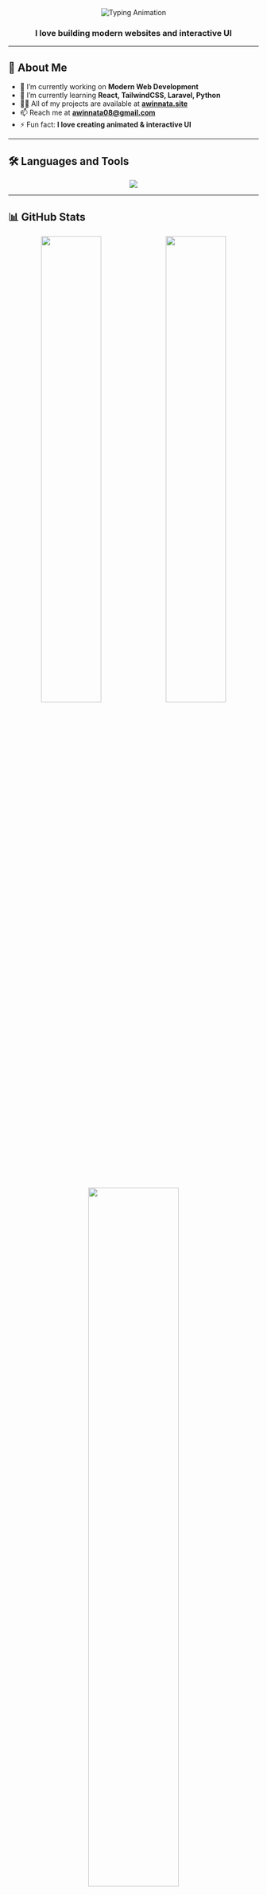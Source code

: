 <div align="center">

  <!-- Typing Animation -->
  <img src="https://readme-typing-svg.demolab.com?font=Poppins&size=28&pause=1000&color=9F51F7&center=true&vCenter=true&width=600&lines=Hi%2C+I'm+Awin+Nata;Freelance+Web+Developer;React+%26+Tailwind+Enthusiast;Love+Building+Modern+UI" alt="Typing Animation" />

  <!-- Subtitle -->
  <h3 align="center">I love building modern websites and interactive UI</h3>

</div>

---

## 🚀 **About Me**
- 🔭 I’m currently working on **Modern Web Development**
- 🌱 I’m currently learning **React, TailwindCSS, Laravel, Python**
- 👨‍💻 All of my projects are available at **[awinnata.site](https://awinnata.site/)**
- 📫 Reach me at **awinnata08@gmail.com**
- ⚡ Fun fact: **I love creating animated & interactive UI**

---

## 🛠 **Languages and Tools**
<p align="center">
  <img src="https://skillicons.dev/icons?i=html,css,js,react,tailwind,php,laravel,python,git,github,vscode" />
</p>

---

## 📊 **GitHub Stats**
<div align="center">
  <img width="49%" src="https://github-readme-stats.vercel.app/api?username=awinnata29&show_icons=true&theme=radical" />
  <img width="49%" src="https://github-readme-streak-stats.herokuapp.com/?user=awinnata29&theme=radical" />
  <br/>
  <img width="60%" src="https://github-readme-activity-graph.vercel.app/graph?username=awinnata29&theme=react-dark&hide_border=true" />
</div>
<div class="badge-base LI-profile-badge" data-locale="in_ID" data-size="medium" data-theme="dark" data-type="VERTICAL" data-vanity="awinnata" data-version="v1"><a class="badge-base__link LI-simple-link" href="https://id.linkedin.com/in/awinnata?trk=profile-badge">Awin Nata</a></div>
              
---

## 🌐 **Connect with me**
<p align="center">
  <a href="https://linkedin.com" target="_blank"><img src="https://skillicons.dev/icons?i=linkedin" /></a>
  <a href="https://github.com/awinnata29" target="_blank"><img src="https://skillicons.dev/icons?i=github" /></a>
  <a href="https://instagram.com/awinnataa" target="_blank"><img src="https://skillicons.dev/icons?i=instagram" /></a>
</p>

---

## ✨ **Quote**
<p align="center"><i>"Code is like humor. When you have to explain it, it’s bad."</i><br>— <b>Cory House</b></p>
